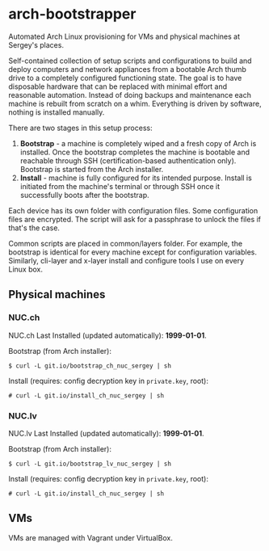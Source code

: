 # arch-bootstrapper
Automated Arch Linux provisioning for VMs and physical machines at Sergey's places.

Self-contained collection of setup scripts and configurations to build and deploy computers and network appliances from a bootable Arch thumb drive to a completely configured functioning state. The goal is to have disposable hardware that can be replaced with minimal effort and reasonable automation. Instead of doing backups and maintenance each machine is rebuilt from scratch on a whim. Everything is driven by software, nothing is installed manually.

There are two stages in this setup process:

  1. **Bootstrap** - a machine is completely wiped and a fresh copy of Arch is installed. Once the bootstrap completes the machine is bootable and reachable through SSH (certification-based authentication only). Bootstrap is started from the Arch installer.
  2. **Install** - machine is fully configured for its intended purpose. Install is initiated from the machine's terminal or through SSH once it successfully boots after the bootstrap.

Each device has its own folder with configuration files. Some configuration files are encrypted. The script will ask for a passphrase to unlock the files if that's the case.

Common scripts are placed in common/layers folder. For example, the bootstrap is identical for every machine except for configuration variables. Similarly, cli-layer and x-layer install and configure tools I use on every Linux box.

## Physical machines

### NUC.ch

NUC.ch Last Installed (updated automatically): **1999-01-01**.

Bootstrap (from Arch installer):
```
$ curl -L git.io/bootstrap_ch_nuc_sergey | sh
```

Install (requires: config decryption key in `private.key`, root):
```
# curl -L git.io/install_ch_nuc_sergey | sh
```

### NUC.lv

NUC.lv Last Installed (updated automatically): **1999-01-01**.

Bootstrap (from Arch installer):
```
$ curl -L git.io/bootstrap_lv_nuc_sergey | sh
```

Install (requires: config decryption key in `private.key`, root):
```
# curl -L git.io/install_ch_nuc_sergey | sh
```

## VMs

VMs are managed with Vagrant under VirtualBox.
